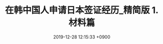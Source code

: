 ---
layout: post
title:  在韩中国人申请日本签证经历_精简版 1.材料篇
date:   2019-12-28 12:15:33 +0900
categories: records
permalink: 'records/japan_visa/easy_1'
tags: life
post_image: '/assets/images/2019-12-28/japan.jpg'
prefix: 记录
---